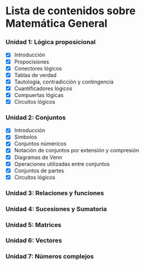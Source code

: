 # Lista de contenidos sobre Matemática General

### Unidad 1: Lógica proposicional 

- [x] Introducción
- [x] Propocisiones
- [x] Conectores lógicos
- [x] Tablas de verdad
- [x] Tautología, contradicción y contingencia
- [x] Cuantificadores lógicos
- [x] Compuertas lógicas
- [x] Circuitos lógicos

### Unidad 2: Conjuntos
- [x] Introducción
- [x] Simbolos
- [x] Conjuntos númericos
- [x] Notación de conjuntos por extensión y compresión
- [x] Diagramas de Venn
- [x] Operaciones utilizadas entre conjuntos
- [x] Conjuntos de partes
- [x] Circuitos lógicos

### Unidad 3: Relaciones y funciones

### Unidad 4: Sucesiones y Sumatoria

### Unidad 5: Matrices

### Unidad 6: Vectores

### Unidad 7: Números complejos
